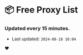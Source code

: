 # :package: Free Proxy List
### Updated every 15 minutes.

- Last updated: `2024-08-18 10:04`

:heart:

